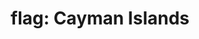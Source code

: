 ---
layout: smileys&emotion
title: "flag: Cayman Islands"
emoji: flag_cayman_islands
permalink: 🇰🇾.html
image: assets/img/3moji/flag_cayman_islands.png
---